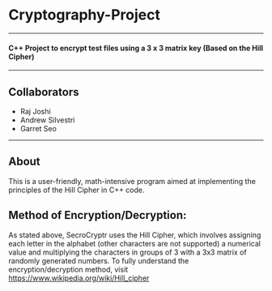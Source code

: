 # Cryptography-Project #
-------------------
#### C++ Project to encrypt test files using a 3 x 3 matrix key (Based on the Hill Cipher) 
----
## Collaborators
* Raj Joshi
* Andrew Silvestri
* Garret Seo
-------------------
## About 

This is a user-friendly, math-intensive program aimed at implementing the principles of the Hill Cipher in C++ code. 

## Method of Encryption/Decryption:
As stated above, SecroCryptr uses the Hill Cipher, which involves assigning each letter in the alphabet (other characters are
not supported) a numerical value and multiplying the characters in groups of 3 with a 3x3 matrix of randomly generated numbers. 
To fully understand the encryption/decryption method, visit https://www.wikipedia.org/wiki/Hill_cipher

